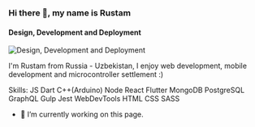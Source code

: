 ### Hi there 👋, my name is Rustam
#### Design, Development and Deployment
![Design, Development and Deployment](https://scontent.ftas2-2.fna.fbcdn.net/v/t1.0-9/86730448_10159251599848356_9150712043588812800_n.jpg?_nc_cat=102&ccb=2&_nc_sid=e3f864&_nc_ohc=uVwn5GyckkMAX8fHPy-&_nc_ht=scontent.ftas2-2.fna&oh=b5c24f3276ab6e78d3d8fe32c9a2b373&oe=601298AE)

I'm Rustam from Russia - Uzbekistan, I enjoy web development, mobile development and microcontroller settlement :)

Skills: JS Dart C++(Arduino) Node React Flutter MongoDB PostgreSQL GraphQL Gulp Jest WebDevTools HTML CSS SASS

- 🔭 I’m currently working on this page. 
